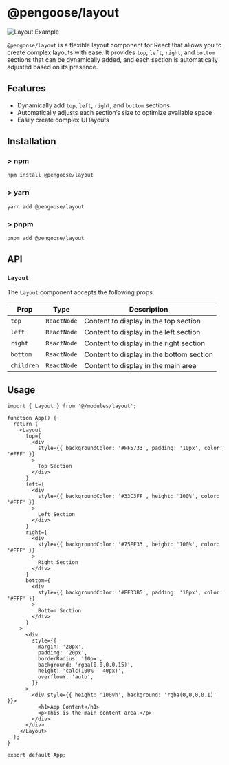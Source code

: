 # @pengoose/layout

![Layout Example](https://github.com/user-attachments/assets/da27373c-cdb6-4d34-979c-c26a2f1aed76)

`@pengoose/layout` is a flexible layout component for React that allows you to create complex layouts with ease. It provides `top`, `left`, `right`, and `bottom` sections that can be dynamically added, and each section is automatically adjusted based on its presence.

## Features

- Dynamically add `top`, `left`, `right`, and `bottom` sections
- Automatically adjusts each section’s size to optimize available space
- Easily create complex UI layouts

## Installation

### > npm

```
npm install @pengoose/layout
```

### > yarn

```
yarn add @pengoose/layout
```

### > pnpm

```
pnpm add @pengoose/layout
```

## API

### `Layout`

The `Layout` component accepts the following props.

| Prop       | Type        | Description                              |
| ---------- | ----------- | ---------------------------------------- |
| `top`      | `ReactNode` | Content to display in the top section    |
| `left`     | `ReactNode` | Content to display in the left section   |
| `right`    | `ReactNode` | Content to display in the right section  |
| `bottom`   | `ReactNode` | Content to display in the bottom section |
| `children` | `ReactNode` | Content to display in the main area      |

## Usage

```tsx
import { Layout } from '@/modules/layout';

function App() {
  return (
    <Layout
      top={
        <div
          style={{ backgroundColor: '#FF5733', padding: '10px', color: '#FFF' }}
        >
          Top Section
        </div>
      }
      left={
        <div
          style={{ backgroundColor: '#33C3FF', height: '100%', color: '#FFF' }}
        >
          Left Section
        </div>
      }
      right={
        <div
          style={{ backgroundColor: '#75FF33', height: '100%', color: '#FFF' }}
        >
          Right Section
        </div>
      }
      bottom={
        <div
          style={{ backgroundColor: '#FF33B5', padding: '10px', color: '#FFF' }}
        >
          Bottom Section
        </div>
      }
    >
      <div
        style={{
          margin: '20px',
          padding: '20px',
          borderRadius: '10px',
          background: 'rgba(0,0,0,0.15)',
          height: 'calc(100% - 40px)',
          overflowY: 'auto',
        }}
      >
        <div style={{ height: '100vh', background: 'rgba(0,0,0,0.1)' }}>
          <h1>App Content</h1>
          <p>This is the main content area.</p>
        </div>
      </div>
    </Layout>
  );
}

export default App;
```
